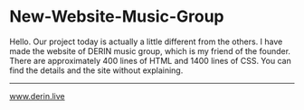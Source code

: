 # New-Website-Music-Group
Hello. Our project today is actually a little different from the others. I have made the website of DERIN music group, which is my friend of the founder. There are approximately 400 lines of HTML and 1400 lines of CSS. You can find the details and the site without explaining.

<hr>

www.derin.live
